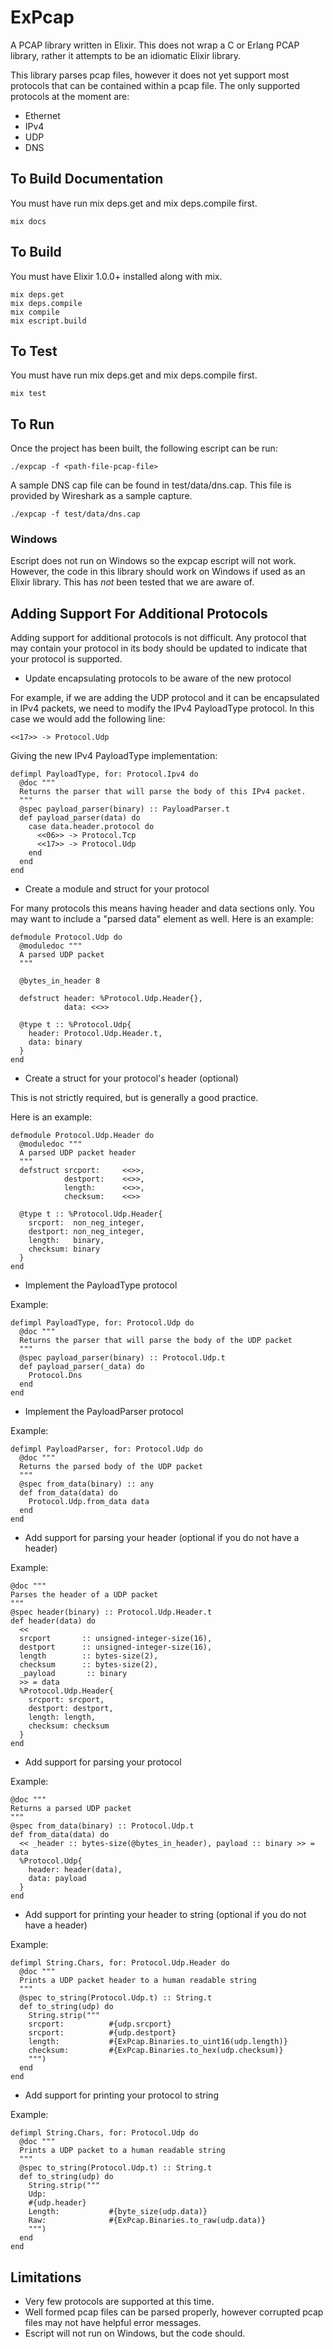 ExPcap
======

A PCAP library written in Elixir. This does not wrap a C or Erlang PCAP library,
rather it attempts to be an idiomatic Elixir library.

This library parses pcap files, however it does not yet support most protocols
that can be contained within a pcap file. The only supported protocols at the
moment are:

* Ethernet
* IPv4
* UDP
* DNS

## To Build Documentation

You must have run mix deps.get and mix deps.compile first.

    mix docs

## To Build

You must have Elixir 1.0.0+ installed along with mix.

    mix deps.get
    mix deps.compile
    mix compile
    mix escript.build

## To Test

You must have run mix deps.get and mix deps.compile first.

    mix test

## To Run

Once the project has been built, the following escript can be run:

    ./expcap -f <path-file-pcap-file>

A sample DNS cap file can be found in test/data/dns.cap. This file is provided
by Wireshark as a sample capture.

    ./expcap -f test/data/dns.cap

### Windows

Escript does not run on Windows so the expcap escript will not work. However,
the code in this library should work on Windows if used as an Elixir library.
This has *not* been tested that we are aware of.

## Adding Support For Additional Protocols

Adding support for additional protocols is not difficult. Any protocol that
may contain your protocol in its body should be updated to indicate that your
protocol is supported.

* Update encapsulating protocols to be aware of the new protocol

For example, if we are adding the UDP protocol and it can be encapsulated in
IPv4 packets, we need to modify the IPv4 PayloadType protocol. In this case we
would add the following line:

    <<17>> -> Protocol.Udp

Giving the new IPv4 PayloadType implementation:

    defimpl PayloadType, for: Protocol.Ipv4 do
      @doc """
      Returns the parser that will parse the body of this IPv4 packet.
      """
      @spec payload_parser(binary) :: PayloadParser.t
      def payload_parser(data) do
        case data.header.protocol do
          <<06>> -> Protocol.Tcp
          <<17>> -> Protocol.Udp
        end
      end
    end

* Create a module and struct for your protocol

For many protocols this means having header and data sections only. You may
want to include a "parsed data" element as well.  Here is an example:

    defmodule Protocol.Udp do
      @moduledoc """
      A parsed UDP packet
      """

      @bytes_in_header 8

      defstruct header: %Protocol.Udp.Header{},
                data: <<>>

      @type t :: %Protocol.Udp{
        header: Protocol.Udp.Header.t,
        data: binary
      }
    end

* Create a struct for your protocol's header (optional)

This is not strictly required, but is generally a good practice.

Here is an example:

    defmodule Protocol.Udp.Header do
      @moduledoc """
      A parsed UDP packet header
      """
      defstruct srcport:     <<>>,
                destport:    <<>>,
                length:      <<>>,
                checksum:    <<>>

      @type t :: %Protocol.Udp.Header{
        srcport:  non_neg_integer,
        destport: non_neg_integer,
        length:   binary,
        checksum: binary
      }
    end

* Implement the PayloadType protocol

Example:

    defimpl PayloadType, for: Protocol.Udp do
      @doc """
      Returns the parser that will parse the body of the UDP packet
      """
      @spec payload_parser(binary) :: Protocol.Udp.t
      def payload_parser(_data) do
        Protocol.Dns
      end
    end

* Implement the PayloadParser protocol

Example:

    defimpl PayloadParser, for: Protocol.Udp do
      @doc """
      Returns the parsed body of the UDP packet
      """
      @spec from_data(binary) :: any
      def from_data(data) do
        Protocol.Udp.from_data data
      end
    end

* Add support for parsing your header (optional if you do not have a header)

Example:

    @doc """
    Parses the header of a UDP packet
    """
    @spec header(binary) :: Protocol.Udp.Header.t
    def header(data) do
      <<
      srcport       :: unsigned-integer-size(16),
      destport      :: unsigned-integer-size(16),
      length        :: bytes-size(2),
      checksum      :: bytes-size(2),
      _payload       :: binary
      >> = data
      %Protocol.Udp.Header{
        srcport: srcport,
        destport: destport,
        length: length,
        checksum: checksum
      }
    end

* Add support for parsing your protocol

Example:

    @doc """
    Returns a parsed UDP packet
    """
    @spec from_data(binary) :: Protocol.Udp.t
    def from_data(data) do
      << _header :: bytes-size(@bytes_in_header), payload :: binary >> = data
      %Protocol.Udp{
        header: header(data),
        data: payload
      }
    end

* Add support for printing your header to string (optional if you do not have a header)

Example:

    defimpl String.Chars, for: Protocol.Udp.Header do
      @doc """
      Prints a UDP packet header to a human readable string
      """
      @spec to_string(Protocol.Udp.t) :: String.t
      def to_string(udp) do
        String.strip("""
        srcport:          #{udp.srcport}
        srcport:          #{udp.destport}
        length:           #{ExPcap.Binaries.to_uint16(udp.length)}
        checksum:         #{ExPcap.Binaries.to_hex(udp.checksum)}
        """)
      end
    end

* Add support for printing your protocol to string

Example:

    defimpl String.Chars, for: Protocol.Udp do
      @doc """
      Prints a UDP packet to a human readable string
      """
      @spec to_string(Protocol.Udp.t) :: String.t
      def to_string(udp) do
        String.strip("""
        Udp:
        #{udp.header}
        Length:           #{byte_size(udp.data)}
        Raw:              #{ExPcap.Binaries.to_raw(udp.data)}
        """)
      end
    end

## Limitations

* Very few protocols are supported at this time.
* Well formed pcap files can be parsed properly, however corrupted pcap files
may not have helpful error messages.
* Escript will not run on Windows, but the code should.
